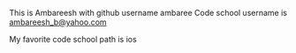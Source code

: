 This is Ambareesh with github username ambaree
Code school username is ambareesh_b@yahoo.com

My favorite code school path is ios